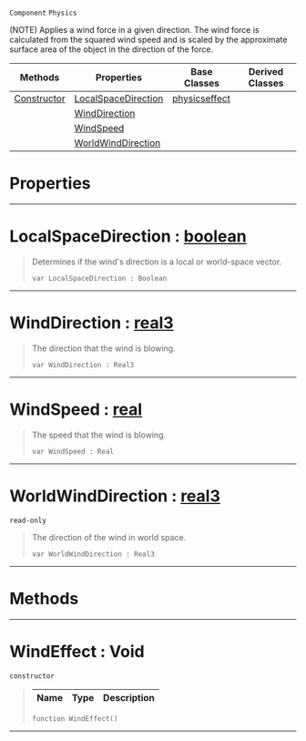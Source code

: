  `Component` `Physics`



(NOTE) Applies a wind force in a given direction. The wind force is calculated from the squared wind speed and is scaled by the approximate surface area of the object in the direction of the force.

|Methods|Properties|Base Classes|Derived Classes|
|---|---|---|---|
|[Constructor](windeffect.md#windeffect-void)|[LocalSpaceDirection](windeffect.md#localspacedirection-zero)|[physicseffect](physicseffect.md)| |
| |[WindDirection](windeffect.md#winddirection-zilch-engin)| | |
| |[WindSpeed](windeffect.md#windspeed-zilch-engine-do)| | |
| |[WorldWindDirection](windeffect.md#worldwinddirection-zero)| | |


 #  Properties


---  
 #  LocalSpaceDirection : [boolean](../nada_base_types/boolean.md)

> Determines if the wind's direction is a local or world-space vector.
> ```TS:Nada
> var LocalSpaceDirection : Boolean


---  
 #  WindDirection : [real3](../nada_base_types/real3.md)

> The direction that the wind is blowing.
> ```TS:Nada
> var WindDirection : Real3


---  
 #  WindSpeed : [real](../nada_base_types/real.md)

> The speed that the wind is blowing.
> ```TS:Nada
> var WindSpeed : Real


---  
 #  WorldWindDirection : [real3](../nada_base_types/real3.md)

 `read-only`

> The direction of the wind in world space.
> ```TS:Nada
> var WorldWindDirection : Real3


---  
 #  Methods


---  
 #  WindEffect : Void

 `constructor`

> 
> |Name|Type|Description|
> |---|---|---|
> ```TS:Nada
> function WindEffect()
> ``` 


---  
 

 
